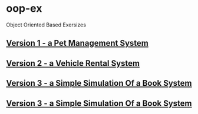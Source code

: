 # oop-ex
Object Oriented Based Exersizes

## [Version 1 - a Pet Management System](./ex/oop-version1.md)
## [Version 2 - a Vehicle Rental System](./ex/oop-version2.md)
## [Version 3 - a Simple Simulation Of a Book System](./ex/oop-version3.md)
## [Version 3 - a Simple Simulation Of a Book System](./ex/oop-version4.md)
